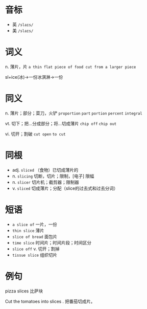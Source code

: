 # 音标

- 英 `/slaɪs/`
- 美 `/slaɪs/`

# 词义

n. 薄片，片
`a thin flat piece of food cut from a larger piece`



sl+ice(冰)→一份冰淇淋→一份

# 同义

n. 薄片；部分；菜刀，火铲
`proportion` `part` `portion` `percent` `integral`

vt. 切下；把…分成部分；将…切成薄片
`chip off` `chip out`

vi. 切开；割破
`cut open` `to cut`

# 同根

- adj. `sliced` （食物）已切成薄片的
- n. `slicing` 切断，切片；限制，[电子] 限幅
- n. `slicer` 切片机；截剪器；限制器
- v. `sliced` 切成薄片；分配（slice的过去式和过去分词）

# 短语

- `a slice of` 一片，一份
- `thin slice` 薄片
- `slice of bread` 面包片
- `time slice` 时间片；时间片段；时间区分
- `slice off` v. 切开；割掉
- `tissue slice` 组织切片

# 例句

pizza slices
比萨块

Cut the tomatoes into slices .
把番茄切成片。



